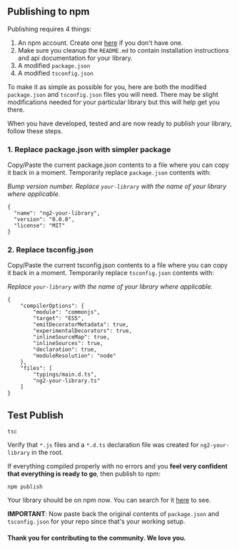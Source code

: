 ## Publishing to npm

Publishing requires 4 things:

1. An npm account. Create one [here](https://www.npmjs.com/signup) if you don't have one.
2. Make sure you cleanup the `README.md` to contain installation instructions and api documentation for your library.
3. A modified `package.json`
4. A modified `tsconfig.json`

To make it as simple as possible for you, here are both the modified `package.json` and `tsconfig.json` files you will need. There may be slight modifications needed for your particular library but this will help get you there.

When you have developed, tested and are now ready to publish your library, follow these steps.

### 1. Replace package.json with simpler package

Copy/Paste the current package.json contents to a file where you can copy it back in a moment.
Temporarily replace `package.json` contents with:

*Bump version number. Replace `your-library` with the name of your library where applicable.*
```
{
  "name": "ng2-your-library",
  "version": "0.0.0",
  "license": "MIT"
}
```

### 2. Replace tsconfig.json

Copy/Paste the current tsconfig.json contents to a file where you can copy it back in a moment.
Temporarily replace `tsconfig.json` contents with:

*Replace `your-library` with the name of your library where applicable.*
```
{
    "compilerOptions": {
        "module": "commonjs",
        "target": "ES5",
        "emitDecoratorMetadata": true,
        "experimentalDecorators": true,
        "inlineSourceMap": true,
        "inlineSources": true,
        "declaration": true,
        "moduleResolution": "node"
    },
    "files": [
        "typings/main.d.ts",
        "ng2-your-library.ts"
    ]
}
```

## Test Publish

```
tsc
```

Verify that `*.js` files and a `*.d.ts` declaration file was created for `ng2-your-library` in the root. 

If everything compiled properly with no errors and you **feel very confident that everything is ready to go**, then publish to npm:

```
npm publish
```

Your library should be on npm now. You can search for it [here](https://www.npmjs.com/) to see.

**IMPORTANT**: Now paste back the original contents of `package.json` and `tsconfig.json` for your repo since that's your working setup.

#### Thank you for contributing to the community. We love you.
